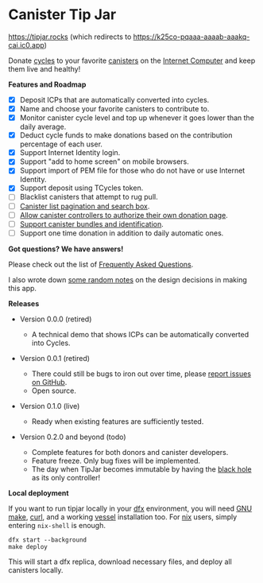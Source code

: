 # Canister Tip Jar

https://tipjar.rocks (which redirects to https://k25co-pqaaa-aaaab-aaakq-cai.ic0.app)

Donate [cycles] to your favorite [canisters] on the [Internet Computer] and keep them live and healthy!


**Features and Roadmap**

- [x] Deposit ICPs that are automatically converted into cycles.
- [x] Name and choose your favorite canisters to contribute to.
- [x] Monitor canister cycle level and top up whenever it goes lower than the daily average.
- [x] Deduct cycle funds to make donations based on the contribution percentage of each user.
- [x] Support Internet Identity login.
- [x] Support "add to home screen" on mobile browsers.
- [x] Support import of PEM file for those who do not have or use Internet Identity.
- [x] Support deposit using TCycles token.
- [ ] Blacklist canisters that attempt to rug pull.
- [ ] [Canister list pagination and search box](https://github.com/ninegua/tipjar/issues/3).
- [ ] [Allow canister controllers to authorize their own donation page](https://github.com/ninegua/tipjar/issues/2).
- [ ] [Support canister bundles and identification](https://github.com/ninegua/tipjar/issues/2).
- [ ] Support one time donation in addition to daily automatic ones.

**Got questions? We have answers!**

Please check out the list of [Frequently Asked Questions](FAQ.md).

I also wrote down [some random notes](NOTES.md) on the design decisions in making this app.

**Releases**

- Version 0.0.0 (retired)
  - A technical demo that shows ICPs can be automatically converted into Cycles.

- Version 0.0.1 (retired)
  - There could still be bugs to iron out over time, please [report issues on GitHub](https://github.com/ninegua/tipjar/issues).
  - Open source.

- Version 0.1.0 (live)
  - Ready when existing features are sufficiently tested.

- Version 0.2.0 and beyond (todo)
  - Complete features for both donors and canister developers.
  - Feature freeze. Only bug fixes will be implemented.
  - The day when TipJar becomes immutable by having the [black hole] as its only controller!

**Local deployment**

If you want to run tipjar locally in your [dfx] environment, you will need [GNU make], [curl], and a working [vessel] installation too.
For [nix] users, simply entering `nix-shell` is enough.

```
dfx start --background
make deploy
```

This will start a dfx replica, download necessary files, and deploy all canisters locally.


[cycles]: https://internetcomputer.org/docs/current/developer-docs/getting-started/cycles/overview
[black hole]: https://github.com/ninegua/ic-blackhole
[canisters]: https://internetcomputer.org/how-it-works/canister-lifecycle/
[Internet Computer]: https://dashboard.internetcomputer.org
[GNU make]: https://www.gnu.org/software/make
[curl]: https://curl.se
[dfx]: https://internetcomputer.org/docs/current/developer-docs/developer-tools/dev-tools-overview/#dfx
[vessel]: https://github.com/dfinity/vessel
[nix]: https://nixos.org/download.html#download-nix

